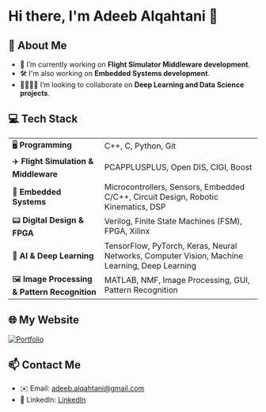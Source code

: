 <h1>Hi there, I'm Adeeb Alqahtani 👋</h1>

<h2>🚀 About Me</h2>
<ul>
  <li>🔭 I’m currently working on <strong>Flight Simulator Middleware development</strong>.</li>
  <li>🛠️ I'm also working on <strong>Embedded Systems development</strong>.</li>
  <li>🫱🏻‍🫲🏼 I’m looking to collaborate on <strong>Deep Learning and Data Science projects</strong>.</li>
</ul>

<h2>💻 Tech Stack</h2>
<table>
  <tr>
    <td>🖥️ <strong>Programming</strong></td>
    <td>C++, C, Python, Git</td>
  </tr>
  <tr>
    <td>✈️ <strong>Flight Simulation & Middleware</strong></td>
    <td>PCAPPLUSPLUS, Open DIS, CIGI, Boost</td>
  </tr>
  <tr>
    <td>🤖 <strong>Embedded Systems</strong></td>
    <td>Microcontrollers, Sensors, Embedded C/C++, Circuit Design, Robotic Kinematics, DSP</td>
  </tr>
  <tr>
    <td>📟 <strong>Digital Design & FPGA</strong></td>
    <td>Verilog, Finite State Machines (FSM), FPGA, Xilinx</td>
  </tr>
  <tr>
    <td>🧠 <strong>AI & Deep Learning</strong></td>
    <td>TensorFlow, PyTorch, Keras, Neural Networks, Computer Vision, Machine Learning, Deep Learning</td>
  </tr>
  <tr>
    <td>🖼️ <strong>Image Processing & Pattern Recognition</strong></td>
    <td>MATLAB, NMF, Image Processing, GUI, Pattern Recognition</td>
  </tr>
</table>

<h2>🌐 My Website</h2>
<p>
  <a href="https://aqjed.github.io/Portfolio/">
    <img src="https://img.shields.io/badge/Portfolio-Visit-blue?style=flat-square&logo=github" alt="Portfolio">
  </a>
</p>

<h2>📫 Contact Me</h2>
<ul>
  <li>✉️ Email: <a href="mailto:adeeb.alqahtani@gmail.com">adeeb.alqahtani@gmail.com</a></li>
  <li>💼 LinkedIn: <a href="https://www.linkedin.com/in/adalqahtani">LinkedIn</a></li>
</ul>
